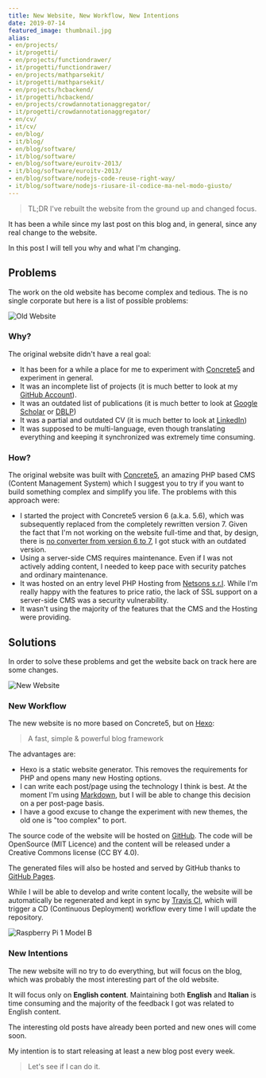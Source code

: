 ```yaml
---
title: New Website, New Workflow, New Intentions
date: 2019-07-14
featured_image: thumbnail.jpg
alias:
- en/projects/
- it/progetti/
- en/projects/functiondrawer/
- it/progetti/functiondrawer/
- en/projects/mathparsekit/
- it/progetti/mathparsekit/
- en/projects/hcbackend/
- it/progetti/hcbackend/
- en/projects/crowdannotationaggregator/
- it/progetti/crowdannotationaggregator/
- en/cv/
- it/cv/
- en/blog/
- it/blog/
- en/blog/software/
- it/blog/software/
- en/blog/software/euroitv-2013/
- it/blog/software/euroitv-2013/
- en/blog/software/nodejs-code-reuse-right-way/
- it/blog/software/nodejs-riusare-il-codice-ma-nel-modo-giusto/
---
```


> TL;DR I've rebuilt the website from the ground up and changed focus.

It has been a while since my last post on this blog and, in general, since any real change to the website.

In this post I will tell you why and what I'm changing.

## Problems
The work on the old website has become complex and tedious. The is no single corporate but here is a list of possible problems:

![Old Website][url-old-website-image-file]

### Why?
The original website didn't have a real goal:
- It has been for a while a place for me to experiment with [Concrete5][concrete5-website-url] and experiment in general.
- It was an incomplete list of projects (it is much better to look at my [GitHub Account][github-account-url]).
- It was an outdated list of publications (it is much better to look at [Google Scholar][google-scholar-author-url] or [DBLP][dblp-author-url])
- It was a partial and outdated CV (it is much better to look at [LinkedIn][linkedin-profile-url])
- It was supposed to be multi-language, even though translating everything and keeping it synchronized was extremely time consuming.

### How?
The original website was built with [Concrete5][concrete5-website-url], an amazing PHP based CMS (Content Management System) which I suggest you to try if you want to build something complex and simplify you life.
The problems with this approach were:
- I started the project with Concrete5 version 6 (a.k.a. 5.6), which was subsequently replaced from the completely rewritten version 7.
  Given the fact that I'm not working on the website full-time and that, by design, there is [no converter from version 6 to 7][concrete5-eol-url], I got stuck with an outdated version.
- Using a server-side CMS requires maintenance.
  Even if I was not actively adding content, I needed to keep pace with security patches and ordinary maintenance.
- It was hosted on an entry level PHP Hosting from [Netsons s.r.l][netsons-website-url].
  While I'm really happy with the features to price ratio, the lack of SSL support on a server-side CMS was a security vulnerability.
- It wasn't using the majority of the features that the CMS and the Hosting were providing.

## Solutions
In order to solve these problems and get the website back on track here are some changes.

![New Website][url-new-website-image-file]

### New Workflow
The new website is no more based on Concrete5, but on [Hexo][hexo-website-url]:

> A fast, simple & powerful blog framework

The advantages are:
- Hexo is a static website generator.
  This removes the requirements for PHP and opens many new Hosting options.
- I can write each post/page using the technology I think is best.
  At the moment I'm using [Markdown][markdown-website-url], but I will be able to change this decision on a per post-page basis.
- I have a good excuse to change the experiment with new themes, the old one is "too complex" to port.

The source code of the website will be hosted on [GitHub][website-repository-url].
The code will be OpenSource (MIT Licence) and the content will be released under a Creative Commons license (CC BY 4.0).

The generated files will also be hosted and served by GitHub thanks to [GitHub Pages][github-pages-url].

While I will be able to develop and write content locally, the website will be automatically be regenerated and kept in sync by [Travis CI][travisci-website-url], which will trigger a CD (Continuous Deployment) workflow every time I will update the repository.

![Raspberry Pi 1 Model B][url-continuous-deployment-image-file]

### New Intentions
The new website will no try to do everything, but will focus on the blog, which was probably the most interesting part of the old website.

It will focus only on __English content__. Maintaining both __English__ and __Italian__ is time consuming and the majority of the feedback I got was related to English content.

The interesting old posts have already been ported and new ones will come soon.

My intention is to start releasing at least a new blog post every week.

> Let's see if I can do it.

[concrete5-website-url]: https://www.concrete5.org/
[github-account-url]: https://github.com/B3rn475
[google-scholar-author-url]: https://scholar.google.pt/citations?user=Pt83gAMAAAAJ
[dblp-author-url]: https://dblp.org/pers/hd/b/Bernaschina:Carlo
[linkedin-profile-url]: https://linkedin.com/in/b3rn475
[concrete5-eol-url]: https://www.concrete5.org/about/blog/community-blog/official-end-life-concrete5-version-6x
[netsons-website-url]: https://www.netsons.com/
[hexo-website-url]: https://hexo.io
[markdown-website-url]: https://daringfireball.net/projects/markdown/
[website-repository-url]: https://github.com/B3rn475/www.bernaschina.com
[github-pages-url]: https://pages.github.com/
[travisci-website-url]: https://travis-ci.org/
[url-old-website-image-file]: ./old-website.jpg
[url-new-website-image-file]: ./new-website.jpg
[url-continuous-deployment-image-file]: ./continuous-deployment.jpg
